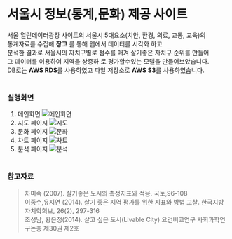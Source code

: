 # 서울시 정보(통계,문화) 제공 사이트 
서울 열린데이터광장 사이트의 서울시 5대요소(치안, 환경, 의료, 교통, 교육)의  
통계자료를 수집해 **장고** 를 통해 웹에서 데이터를 시각화 하고  
분석한 결과로 서울시의 자치구별로 점수를 매겨 살기좋은 자치구 순위를 만들어  
그 데이터를 이용하여 지역을 상중하 로 평가할수있는 모델을 만들어보았습니다.  
DB로는 **AWS RDS**를 사용하였고 파일 저장소로 **AWS S3**를 사용하였습니다.<br></br>

### 실행화면
1. 메인화면
![메인화면](https://user-images.githubusercontent.com/50395078/85916554-dcf1fc80-b88c-11ea-91c5-46a305d1569f.PNG)
2. 지도 페이지
![지도](https://user-images.githubusercontent.com/50395078/85916558-debbc000-b88c-11ea-91fa-12d68c854238.PNG)
3. 문화 페이지
![문화](https://user-images.githubusercontent.com/50395078/85916555-dd8a9300-b88c-11ea-8693-35ec4a0afc6b.PNG)
4. 차트 페이지
![차트](https://user-images.githubusercontent.com/50395078/85916552-dbc0cf80-b88c-11ea-8269-7ca26d8b81c7.PNG)
5. 분석 페이지
![분석](https://user-images.githubusercontent.com/50395078/85916557-de232980-b88c-11ea-8152-2d5511af3ac7.PNG)<br></br>

### 참고자료
>차미숙 (2007). 살기좋은 도시의 측정지표와 적용. 국토,96-108  
>이종수,유지연 (2014). 살기 좋은 지역 평가를 위한 지표와 방법 고찰. 한국지방자치학회보, 26(2), 297-316  
>조성남, 황은정(2014). 살고 싶은 도시(Livable City) 요건비교연구 사회과학연구논총 제30권 제2호



